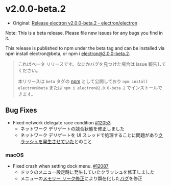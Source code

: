 # v2.0.0-beta.2

* Original: [Release electron v2.0.0-beta.2 - electron/electron](https://github.com/electron/electron/releases/tag/v2.0.0-beta.2)

Note: This is a beta release. Please file new issues for any bugs you find in it.

This release is published to npm under the beta tag and can be installed via npm install electron@beta, or npm i electron@2.0.0-beta.2.

> こればベータ リリースです。なにかバグを見つけた場合は issue 報告してください。
>
> 本リリースは `beta` タグの [npm](https://www.npmjs.com/package/electron) として公開しており `npm install electron@beta` または `npm i electron@2.0.0-beta.2` でインストールできます。

## Bug Fixes

* Fixed network delegate race condition [#12053](https://github.com/electron/electron/pull/12053)
  * ネットワーク デリゲートの競合状態を修正しました
  * ネットワーク デリゲートを UI スレッドで処理することに問題があり[クラッシュを発生させていた](https://github.com/electron/electron/issues/12029)とのこと

### macOS

* Fixed crash when setting dock menu. [#12087](https://github.com/electron/electron/pull/12087)
  * ドックのメニュー設定時に発生していたクラッシュを修正しました
  * メニューの[メモリー リーク修正](https://github.com/electron/electron/pull/11967)により顕在化した[バグ](https://github.com/electron/electron/issues/12002)を修正
